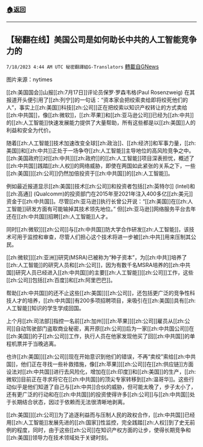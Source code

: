 ###  [:house:返回](README.md)
---


## 【秘翻在线】美国公司是如何助长中共的人工智能竞争力的
`7/18/2023 4:44 AM UTC 秘密翻譯組G-Translators` [轉載自GNews](https://gnews.org/articles/1467958)

图片来源：nytimes

[[zh:美国国会]]山报[[zh:7月17日]]评论员保罗·罗森韦格(Paul Rosenzweig) 在其报道开头便引用了[[zh:列宁]]的一句话：“资本家会把绞索卖给即将绞死他们的人”，事实上[[zh:美国]]科技[[zh:公司]]正在把绞索以知识产权转让的方式卖给[[zh:中共国]]，像[[zh:微软]]，[[zh:苹果]]和[[zh:亚马逊公司]]已经为[[zh:中共]]的[[zh:人工智能]]快速发展能力提供了大量帮助，所有这些都是以[[zh:美国]]人的利益和安全为代价。

随着[[zh:人工智能]]技术加速改变全球[[zh:政治]]、[[zh:经济]]和军事力量，[[zh:美国]]和[[zh:中共]]正处于一场争夺[[zh:人工智能]]主导地位的高风险竞争之中。[[zh:美国政府]]对[[zh:中共]][[zh:政府]]的[[zh:人工智能]]项目深表担忧，概述了[[zh:中共国]]践踏[[zh:人权]]的网络威胁，即使在两国如此紧张的关系之下，一些[[zh:美国]][[zh:公司]]仍然加倍投资于[[zh:中共国]]的[[zh:人工智能]]。

例如最近报道显示[[zh:美国]]技术[[zh:公司]]和投资者包括[[zh:英特尔]] (Intel)和[[zh:高通]] (Qualcomm)的投资部门在2015年至2021年注入400多亿[[zh:美元]]资金于[[zh:中共国]]。尽管[[zh:亚马逊]]执行长曾公开说：“[[zh:美国]]在[[zh:人工智能]]研发方面有可能输掉其技术领先地位。” 但[[zh:亚马逊]]网络服务平台去年还在[[zh:中共国]]招聘[[zh:人工智能]]人才。

同时[[zh:微软]][[zh:公司]]与[[zh:中共国]]防大学合作研发[[zh:人工智能]]，该技术可用于监控和审查，尽管人们担心这个技术将进一步被[[zh:中共]]用来压制其公民。

[[zh:微软]][[zh:亚洲]]研究(MSRA)已被称为“种子资本”，为[[zh:中共]]培养了[[zh:人工智能]]的研究人员和[[zh:公司]]，因为有数千名MSRA培养的[[zh:中共国]]研究人员已经进入[[zh:中共国]]的主要[[zh:人工智能]][[zh:公司]]工作，这些[[zh:公司]]包括[[zh:百度]]和[[zh:阿里巴巴]]。

帮助[[zh:中共国]]的还不止这些[[zh:美国]][[zh:公司]]，还包括更广泛的竞争性科技人才的培养，[[zh:中共国]]有200多项招聘项目，来吸引在[[zh:美国]]具有[[zh:人工智能]]知识的学生学成回国。

上个月[[zh:司法部]]指控一名前[[zh:加州]][[zh:苹果]][[zh:公司]]雇员从[[zh:公司]]自动驾驶部门盗取商业秘密，离开原[[zh:公司]]后为一家[[zh:中共国公司]]在[[zh:美国]]的子[[zh:公司]]工作，执行人员在他家发现他买了回[[zh:中共国]]的单程机票并于当晚逃离。

也许[[zh:美国]][[zh:公司]]现在开始意识到他们的错误，不再“卖绞”索给[[zh:中共国]]，他们正在寻找一些补救措施，像[[zh:苹果]][[zh:公司]]在[[zh:供应链]]方面设法对[[zh:中共国]]进行去风险化，增加在[[zh:印度]]和[[zh:美国]]的生产，[[zh:微软]]目前正在寻求将它在[[zh:中共国]]的顶尖专家转移到[[zh:温哥华]]。这些行动似乎是他们知道了自己与[[zh:中共]]合伙的威胁，但可能太晚了，步子太小了，还有更广泛的行动和在[[zh:中共国]]的投资使得许多[[zh:公司]]与[[zh:中共国]]处于长期结合状态，因过于依赖而无法很清晰地剥离。

[[zh:美国]][[zh:公司]]为了追逐利益而与压制人民的政权合作，[[zh:中共国]]已经用[[zh:人工智能]]发展先进的[[zh:国家]]性监控，完全践踏[[zh:人权]]到了史无前例的程度，同时，由于这些[[zh:公司]]在知识产权方面的让步，使得长期竞争和[[zh:美国]]领导力在技术领域处于关键时刻。
